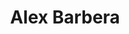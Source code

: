 ---
layout: member
title: Alex Barbera
category: Associate
position: Associate Computational Biologist
email: abarbera@broadinstitute.org 
github:
image: /assets/images/team/default-member.png
cv:
alum: false
---
